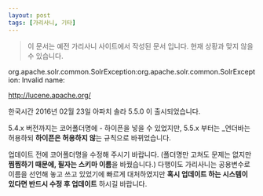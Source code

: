 ```yaml
---
layout: post
tags: [가리사니, 기타]
---
```


> 이 문서는 예전 가리사니 사이트에서 작성된 문서 입니다.
현재 상황과 맞지 않을 수 있습니다.


org.apache.solr.common.SolrException:org.apache.solr.common.SolrException: Invalid name:

http://lucene.apache.org/

한국시간 2016년 02월 23일 아파치 솔라 5.5.0 이 출시되었습니다.

5.4.x 버전까지는 코어폴더명에 - 하이픈을 넣을 수 있었지만, 5.5.x 부터는 _언더바는 허용하되 **하이픈은 허용하지 않**는 규칙으로 바뀌었습니다.

업데이트 전에 코어폴더명을 수정해 주시기 바랍니다.
(폴더명만 고쳐도 문제는 없지만 **찜찜하기 때문에, 필자는 스키마 이름**을 바꿨습니다.)
다행이도 가리사니는 공용변수로 이름을 선언해 놓고 쓰고 있었기에 빠르게 대처하였지만 **혹시 업데이트 하는 시스템이 있다면 반드시 수정 후 업데이트** 하시길 바랍니다.